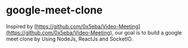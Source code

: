 # google-meet-clone

Inspired by [https://github.com/0x5eba/Video-Meeting](https://github.com/0x5eba/Video-Meeting), 
our goal is to build a google meet clone by Using NodeJs, ReactJs and SocketIO. 
